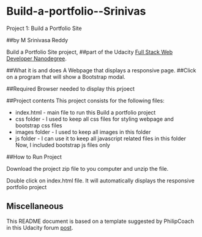 # Build-a-portfolio--Srinivas
Project 1: 
Build a Portfolio Site

##by M Srinivasa Reddy 

Build a Portfolio Site project, 
##part of the Udacity [Full Stack Web Developer
Nanodegree](https://www.udacity.com/course/full-stack-web-developer-nanodegree--nd004).

##What it is and does A Webpage that displays a responsive page. 
##Click on a program that will show a Bootstrap modal.

##Required Browser needed to display this prjoect

##Project contents
This project consists for the following files:

* index.html - main file to run this Build a portfolio project
* css folder - I used to keep all css files for styling webpage and bootstrap css files
* images folder - I used to keep all images in this folder
* js folder - I can use it to keep all javascript related files in this folder Now, I included bootstrap js files only 


##How to Run Project 

Download the project zip file to you computer and unzip the file. 

Double click on index.html file. It will automatically displays the responsive portfolio project


## Miscellaneous

This README document is based on a template suggested by PhilipCoach in this
Udacity forum [post](https://discussions.udacity.com/t/readme-files-in-project-1/23524).
